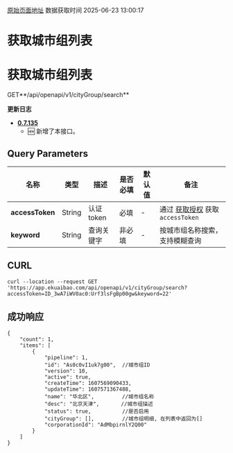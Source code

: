 [原始页面地址](https://docs.ekuaibao.com/docs/open-api/city/get-city-group)
数据获取时间 2025-06-23 13:00:17

# 获取城市组列表

# 获取城市组列表

GET**/api/openapi/v1/cityGroup/search**

**更新日志**

  * [**0.7.135**](/updateLog/update-log#07135)
    * 🆕 新增了本接口。



## Query Parameters​

名称| 类型| 描述| 是否必填| 默认值| 备注  
---|---|---|---|---|---  
**accessToken**|  String| 认证token| 必填| -| 通过 [获取授权](/docs/open-api/getting-started/auth) 获取 `accessToken`  
**keyword**|  String| 查询关键字| 非必填| -| 按城市组名称搜索，支持模糊查询  
  
## CURL​
    
    
    curl --location --request GET 'https://app.ekuaibao.com/api/openapi/v1/cityGroup/search?accessToken=ID_3wA7iWV0ac0:Urf3lsFgBp00gw&keyword=22'  
    

## 成功响应​
    
    
    {  
        "count": 1,  
        "items": [  
            {  
                "pipeline": 1,  
                "id": "As0c0vI1uk7g00",  //城市组ID  
                "version": 10,  
                "active": true,           
                "createTime": 1607569090433,  
                "updateTime": 1607571367488,  
                "name": "华北区",         //城市组名称  
                "desc": "北京天津",       //城市组描述  
                "status": true,          //是否启用  
                "cityGroup": [],         //城市组明细, 在列表中返回为[]  
                "corporationId": "AdMbpirnlY2Q00"  
            }  
        ]  
    }  
      
    
